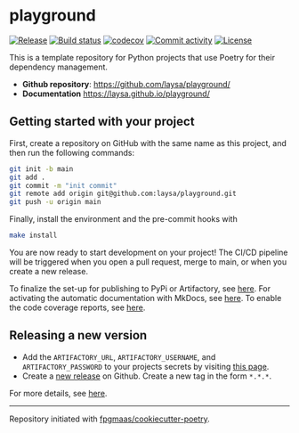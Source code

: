 # playground

[![Release](https://img.shields.io/github/v/release/laysa/playground)](https://img.shields.io/github/v/release/laysa/playground)
[![Build status](https://img.shields.io/github/actions/workflow/status/laysa/playground/main.yml?branch=main)](https://github.com/laysa/playground/actions/workflows/main.yml?query=branch%3Amain)
[![codecov](https://codecov.io/gh/laysa/playground/branch/main/graph/badge.svg)](https://codecov.io/gh/laysa/playground)
[![Commit activity](https://img.shields.io/github/commit-activity/m/laysa/playground)](https://img.shields.io/github/commit-activity/m/laysa/playground)
[![License](https://img.shields.io/github/license/laysa/playground)](https://img.shields.io/github/license/laysa/playground)

This is a template repository for Python projects that use Poetry for their dependency management.

- **Github repository**: <https://github.com/laysa/playground/>
- **Documentation** <https://laysa.github.io/playground/>

## Getting started with your project

First, create a repository on GitHub with the same name as this project, and then run the following commands:

``` bash
git init -b main
git add .
git commit -m "init commit"
git remote add origin git@github.com:laysa/playground.git
git push -u origin main
```

Finally, install the environment and the pre-commit hooks with 

```bash
make install
```

You are now ready to start development on your project! The CI/CD
pipeline will be triggered when you open a pull request, merge to main,
or when you create a new release.

To finalize the set-up for publishing to PyPi or Artifactory, see
[here](https://fpgmaas.github.io/cookiecutter-poetry/features/publishing/#set-up-for-pypi).
For activating the automatic documentation with MkDocs, see
[here](https://fpgmaas.github.io/cookiecutter-poetry/features/mkdocs/#enabling-the-documentation-on-github).
To enable the code coverage reports, see [here](https://fpgmaas.github.io/cookiecutter-poetry/features/codecov/).

## Releasing a new version

- Add the `ARTIFACTORY_URL`, `ARTIFACTORY_USERNAME`, and `ARTIFACTORY_PASSWORD` to your projects secrets by visiting [this page](https://github.com/laysa/playground/settings/secrets/actions/new).
- Create a [new release](https://github.com/laysa/playground/releases/new) on Github. Create a new tag in the form ``*.*.*``.

For more details, see [here](https://fpgmaas.github.io/cookiecutter-poetry/features/cicd/#how-to-trigger-a-release).

---

Repository initiated with [fpgmaas/cookiecutter-poetry](https://github.com/fpgmaas/cookiecutter-poetry).